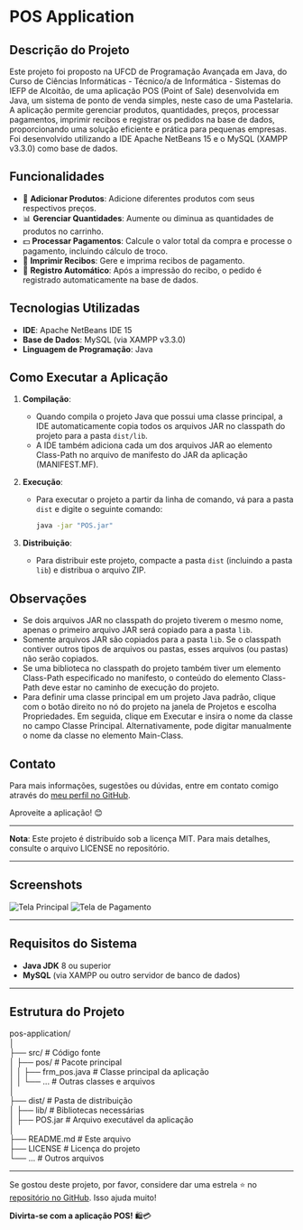 # POS Application

## Descrição do Projeto
Este projeto foi proposto na UFCD de Programação Avançada em Java, do Curso de Ciências Informáticas - Técnico/a de Informática - Sistemas do IEFP de Alcoitão, de uma aplicação POS (Point of Sale) desenvolvida em Java, um sistema de ponto de venda simples, neste caso de uma Pastelaria. A aplicação permite gerenciar produtos, quantidades, preços, processar pagamentos, imprimir recibos e registrar os pedidos na base de dados, proporcionando uma solução eficiente e prática para pequenas empresas. 
Foi desenvolvido utilizando a IDE Apache NetBeans 15 e o MySQL (XAMPP v3.3.0) como base de dados.

## Funcionalidades
- 🛒 **Adicionar Produtos**: Adicione diferentes produtos com seus respectivos preços.
- 📊 **Gerenciar Quantidades**: Aumente ou diminua as quantidades de produtos no carrinho.
- 💵 **Processar Pagamentos**: Calcule o valor total da compra e processe o pagamento, incluindo cálculo de troco.
- 🧾 **Imprimir Recibos**: Gere e imprima recibos de pagamento.
- 💽 **Registro Automático**: Após a impressão do recibo, o pedido é registrado automaticamente na base de dados.

## Tecnologias Utilizadas
- **IDE**: Apache NetBeans IDE 15
- **Base de Dados**: MySQL (via XAMPP v3.3.0)
- **Linguagem de Programação**: Java

## Como Executar a Aplicação
1. **Compilação**:
    - Quando compila o projeto Java que possui uma classe principal, a IDE automaticamente copia todos os arquivos JAR no classpath do projeto para a pasta `dist/lib`.
    - A IDE também adiciona cada um dos arquivos JAR ao elemento Class-Path no arquivo de manifesto do JAR da aplicação (MANIFEST.MF).

2. **Execução**:
    - Para executar o projeto a partir da linha de comando, vá para a pasta `dist` e digite o seguinte comando:
      ```bash
      java -jar "POS.jar"
      ```

3. **Distribuição**:
    - Para distribuir este projeto, compacte a pasta `dist` (incluindo a pasta `lib`) e distribua o arquivo ZIP.

## Observações
- Se dois arquivos JAR no classpath do projeto tiverem o mesmo nome, apenas o primeiro arquivo JAR será copiado para a pasta `lib`.
- Somente arquivos JAR são copiados para a pasta `lib`. Se o classpath contiver outros tipos de arquivos ou pastas, esses arquivos (ou pastas) não serão copiados.
- Se uma biblioteca no classpath do projeto também tiver um elemento Class-Path especificado no manifesto, o conteúdo do elemento Class-Path deve estar no caminho de execução do projeto.
- Para definir uma classe principal em um projeto Java padrão, clique com o botão direito no nó do projeto na janela de Projetos e escolha Propriedades. Em seguida, clique em Executar e insira o nome da classe no campo Classe Principal. Alternativamente, pode digitar manualmente o nome da classe no elemento Main-Class.

## Contato
Para mais informações, sugestões ou dúvidas, entre em contato comigo através do [meu perfil no GitHub](https://github.com/NathSantos2024).

Aproveite a aplicação! 😊

---

**Nota**: Este projeto é distribuído sob a licença MIT. Para mais detalhes, consulte o arquivo LICENSE no repositório.

---

## Screenshots

![Tela Principal](https://raw.github.com/NathSantos2024/POS_Application/master/Testando/Aplicação.png)
![Tela de Pagamento](https://raw.github.com/NathSantos2024/POS_Application/master/Testando/Pedidofinalizado.png)  

---

## Requisitos do Sistema
- **Java JDK** 8 ou superior
- **MySQL** (via XAMPP ou outro servidor de banco de dados)

---

## Estrutura do Projeto

pos-application/<br>
│<br>
├── src/                       # Código fonte<br>
│   ├── pos/                   # Pacote principal<br>
│   │   ├── frm_pos.java       # Classe principal da aplicação<br>
│   │   └── ...                # Outras classes e arquivos<br>
│<br>
├── dist/                      # Pasta de distribuição<br>
│   ├── lib/                   # Bibliotecas necessárias<br>
│   ├── POS.jar                # Arquivo executável da aplicação<br>
│<br>
├── README.md                  # Este arquivo<br>
├── LICENSE                    # Licença do projeto<br>
└── ...                        # Outros arquivos<br>


---

Se gostou deste projeto, por favor, considere dar uma estrela ⭐ no [repositório no GitHub](https://github.com/NathSantos2024/POS_Application). Isso ajuda muito!

**Divirta-se com a aplicação POS!** 🛍️💳
